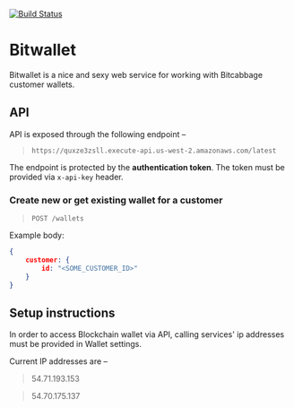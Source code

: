 [![Build Status](https://travis-ci.org/bitcabbage/bitwallet.svg?branch=master)](https://travis-ci.org/bitcabbage/bitwallet)

# Bitwallet
Bitwallet is a nice and sexy web service for working with Bitcabbage customer wallets.


## API
API is exposed through the following endpoint – 
> `https://quxze3zsll.execute-api.us-west-2.amazonaws.com/latest`

The endpoint is protected by the **authentication token**. The token must be provided via `x-api-key` header.

### Create new or get existing wallet for a customer 

> `POST /wallets`

Example body:

```json 
{
    customer: {
        id: "<SOME_CUSTOMER_ID>"
    }
}
```
  

## Setup instructions
In order to access Blockchain wallet via API, calling services' ip addresses must be provided in Wallet settings.

Current IP addresses are –

> 54.71.193.153

> 54.70.175.137